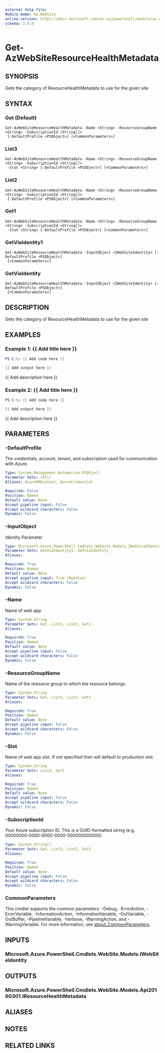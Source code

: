 ```yaml
---
external help file:
Module Name: Az.WebSite
online version: https://docs.microsoft.com/en-us/powershell/module/az.website/get-azwebsiteresourcehealthmetadata
schema: 2.0.0
---
```


# Get-AzWebSiteResourceHealthMetadata

## SYNOPSIS
Gets the category of ResourceHealthMetadata to use for the given site

## SYNTAX

### Get (Default)
```
Get-AzWebSiteResourceHealthMetadata -Name <String> -ResourceGroupName <String> -SubscriptionId <String[]>
 [-DefaultProfile <PSObject>] [<CommonParameters>]
```

### List3
```
Get-AzWebSiteResourceHealthMetadata -Name <String> -ResourceGroupName <String> -SubscriptionId <String[]>
 -Slot <String> [-DefaultProfile <PSObject>] [<CommonParameters>]
```

### List2
```
Get-AzWebSiteResourceHealthMetadata -Name <String> -ResourceGroupName <String> -SubscriptionId <String[]>
 [-DefaultProfile <PSObject>] [<CommonParameters>]
```

### Get1
```
Get-AzWebSiteResourceHealthMetadata -Name <String> -ResourceGroupName <String> -SubscriptionId <String[]>
 -Slot <String> [-DefaultProfile <PSObject>] [<CommonParameters>]
```

### GetViaIdentity1
```
Get-AzWebSiteResourceHealthMetadata -InputObject <IWebSiteIdentity> [-DefaultProfile <PSObject>]
 [<CommonParameters>]
```

### GetViaIdentity
```
Get-AzWebSiteResourceHealthMetadata -InputObject <IWebSiteIdentity> [-DefaultProfile <PSObject>]
 [<CommonParameters>]
```

## DESCRIPTION
Gets the category of ResourceHealthMetadata to use for the given site

## EXAMPLES

### Example 1: {{ Add title here }}
```powershell
PS C:\> {{ Add code here }}

{{ Add output here }}
```

{{ Add description here }}

### Example 2: {{ Add title here }}
```powershell
PS C:\> {{ Add code here }}

{{ Add output here }}
```

{{ Add description here }}

## PARAMETERS

### -DefaultProfile
The credentials, account, tenant, and subscription used for communication with Azure.

```yaml
Type: System.Management.Automation.PSObject
Parameter Sets: (All)
Aliases: AzureRMContext, AzureCredential

Required: False
Position: Named
Default value: None
Accept pipeline input: False
Accept wildcard characters: False
Dynamic: False
```

### -InputObject
Identity Parameter

```yaml
Type: Microsoft.Azure.PowerShell.Cmdlets.WebSite.Models.IWebSiteIdentity
Parameter Sets: GetViaIdentity1, GetViaIdentity
Aliases:

Required: True
Position: Named
Default value: None
Accept pipeline input: True (ByValue)
Accept wildcard characters: False
Dynamic: False
```

### -Name
Name of web app

```yaml
Type: System.String
Parameter Sets: Get, List3, List2, Get1
Aliases:

Required: True
Position: Named
Default value: None
Accept pipeline input: False
Accept wildcard characters: False
Dynamic: False
```

### -ResourceGroupName
Name of the resource group to which the resource belongs.

```yaml
Type: System.String
Parameter Sets: Get, List3, List2, Get1
Aliases:

Required: True
Position: Named
Default value: None
Accept pipeline input: False
Accept wildcard characters: False
Dynamic: False
```

### -Slot
Name of web app slot.
If not specified then will default to production slot.

```yaml
Type: System.String
Parameter Sets: List3, Get1
Aliases:

Required: True
Position: Named
Default value: None
Accept pipeline input: False
Accept wildcard characters: False
Dynamic: False
```

### -SubscriptionId
Your Azure subscription ID.
This is a GUID-formatted string (e.g.
00000000-0000-0000-0000-000000000000).

```yaml
Type: System.String[]
Parameter Sets: Get, List3, List2, Get1
Aliases:

Required: True
Position: Named
Default value: None
Accept pipeline input: False
Accept wildcard characters: False
Dynamic: False
```

### CommonParameters
This cmdlet supports the common parameters: -Debug, -ErrorAction, -ErrorVariable, -InformationAction, -InformationVariable, -OutVariable, -OutBuffer, -PipelineVariable, -Verbose, -WarningAction, and -WarningVariable. For more information, see [about_CommonParameters](http://go.microsoft.com/fwlink/?LinkID=113216).

## INPUTS

### Microsoft.Azure.PowerShell.Cmdlets.WebSite.Models.IWebSiteIdentity

## OUTPUTS

### Microsoft.Azure.PowerShell.Cmdlets.WebSite.Models.Api20160301.IResourceHealthMetadata

## ALIASES

## NOTES

## RELATED LINKS


